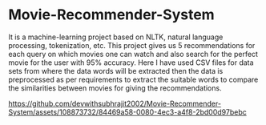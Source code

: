 # Movie-Recommender-System
It is a machine-learning project based on NLTK, natural language processing, tokenization, etc. This project gives us 5 recommendations for each query on which movies one can watch and also search for the perfect movie for the user with 95% accuracy. Here I have used CSV files for data sets from where the data words will be extracted then the data is preprocessed as per requirements to extract the suitable words to compare the similarities between movies for giving the recommendations.

https://github.com/devwithsubhrajit2002/Movie-Recommender-System/assets/108873732/84469a58-0080-4ec3-a4f8-2bd00d97bebc

